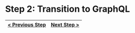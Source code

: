 # Step 2: Transition to GraphQL

[//]: # (head-end)




[//]: # (foot-start)

[{]: <helper> (navStep)

| [< Previous Step](https://github.com/Urigo/WhatsApp-Clone-Server/tree/master@0.2.0/.tortilla/manuals/views/step1.md) | [Next Step >](https://github.com/Urigo/WhatsApp-Clone-Server/tree/master@0.2.0/.tortilla/manuals/views/step3.md) |
|:--------------------------------|--------------------------------:|

[}]: #

